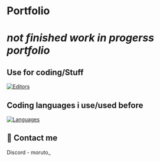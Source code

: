 # Portfolio
# *not finished work in progerss portfolio*

## Use for coding/Stuff

[![Editors](https://skillicons.dev/icons?i=vscode,idea,maven,mysql,unity)](https://skillicons.dev)

## Coding languages i use/used before

[![Languages](https://skillicons.dev/icons?i=java,html,css,cs,nodejs,js,python)](https://skillicons.dev)

## 📲 Contact me
Discord - moruto_
